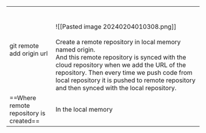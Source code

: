 
|                                        |                                                                                                                                                                                                                                                                                                                                                        |
| -------------------------------------- | ------------------------------------------------------------------------------------------------------------------------------------------------------------------------------------------------------------------------------------------------------------------------------------------------------------------------------------------------------ |
| git remote add origin url              | <br><br>![[Pasted image 20240204010308.png]]<br><br>Create a remote repository in local memory named origin.<br>And this  remote repository is synced with the cloud repository when we add the URL of the repository. Then every time we push code from local repository it is pushed to remote repository and then synced with the local repository. |
| ==Where remote repository is created== | In the local memory                                                                                                                                                                                                                                                                                                                                    |
